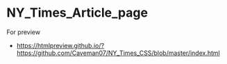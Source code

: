  
# NY_Times_Article_page
For preview
 - https://htmlpreview.github.io/?https://github.com/Caveman07/NY_Times_CSS/blob/master/index.html
